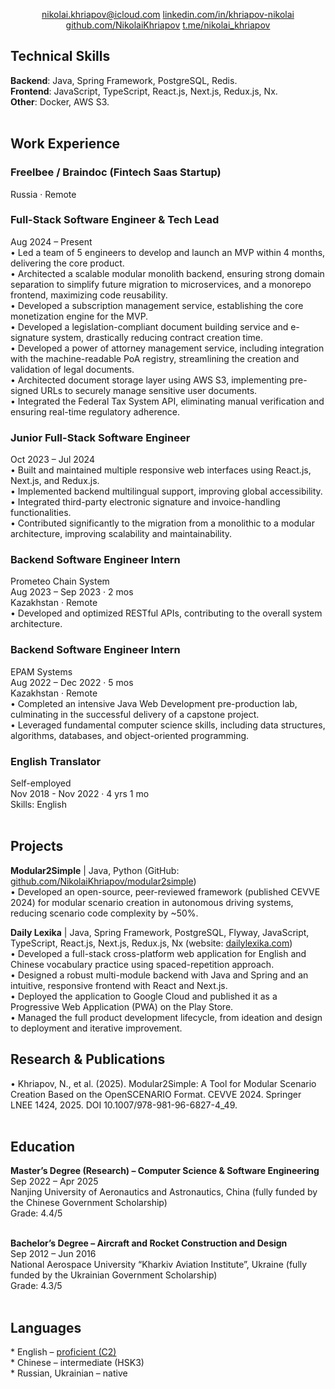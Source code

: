 <p align='center'>
  <a href="mailto:nikolai.khriapov@icloud.com">nikolai.khriapov@icloud.com</a>
  <a href="https://www.linkedin.com/in/khriapov-nikolai">linkedin.com/in/khriapov-nikolai</a>
  <a href="https://github.com/NikolaiKhriapov">github.com/NikolaiKhriapov</a>
  <a href="https://t.me/nikolai_khriapov">t.me/nikolai_khriapov</a>
</p>

<h2>Technical Skills</h2>
<b>Backend</b>: Java, Spring Framework, PostgreSQL, Redis.<br/>
<b>Frontend</b>: JavaScript, TypeScript, React.js, Next.js, Redux.js, Nx.<br/>
<b>Other</b>: Docker, AWS S3.<br/><br/>

<h2>Work Experience</h2>
<h3>Freelbee / Braindoc (Fintech Saas Startup)</h3>
Russia · Remote<br/>
<h3>Full-Stack Software Engineer & Tech Lead</h3>
Aug 2024 – Present<br/>
•	Led a team of 5 engineers to develop and launch an MVP within 4 months, delivering the core product.<br/>
•	Architected a scalable modular monolith backend, ensuring strong domain separation to simplify future migration to microservices, and a monorepo frontend, maximizing code reusability.<br/>
•	Developed a subscription management service, establishing the core monetization engine for the MVP.<br/>
•	Developed a legislation-compliant document building service and e-signature system, drastically reducing contract creation time.<br/>
•	Developed a power of attorney management service, including integration with the machine-readable PoA registry, streamlining the creation and validation of legal documents.<br/>
•	Architected document storage layer using AWS S3, implementing pre-signed URLs to securely manage sensitive user documents.<br/>
•	Integrated the Federal Tax System API, eliminating manual verification and ensuring real-time regulatory adherence.<br/>
<h3>Junior Full-Stack Software Engineer</h3>
Oct 2023 – Jul 2024<br/>
•	Built and maintained multiple responsive web interfaces using React.js, Next.js, and Redux.js.<br/>
•	Implemented backend multilingual support, improving global accessibility.<br/>
•	Integrated third-party electronic signature and invoice-handling functionalities.<br/>
•	Contributed significantly to the migration from a monolithic to a modular architecture, improving scalability and maintainability.<br/>

<h3>Backend Software Engineer Intern</h3>
Prometeo Chain System<br/>
Aug 2023 – Sep 2023 · 2 mos<br/>
Kazakhstan · Remote<br/>
•	Developed and optimized RESTful APIs, contributing to the overall system architecture.<br/>

<h3>Backend Software Engineer Intern</h3>
EPAM Systems<br/>
Aug 2022 – Dec 2022 · 5 mos<br/>
Kazakhstan · Remote<br/>
•	Completed an intensive Java Web Development pre-production lab, culminating in the successful delivery of a capstone project.<br/>
•	Leveraged fundamental computer science skills, including data structures, algorithms, databases, and object-oriented programming.<br/>

<h3>English Translator</h3>
Self-employed<br/>
Nov 2018 - Nov 2022 · 4 yrs 1 mo<br/>
Skills: English<br/><br/>

<h2>Projects</h2>
<b>Modular2Simple</b> | Java, Python (GitHub: <a href="https://github.com/NikolaiKhriapov/modular2simple">github.com/NikolaiKhriapov/modular2simple</a>)<br/>
•	Developed an open-source, peer-reviewed framework (published CEVVE 2024) for modular scenario creation in autonomous driving systems, reducing scenario code complexity by ~50%.<br/>

<b>Daily Lexika</b> | Java, Spring Framework, PostgreSQL, Flyway, JavaScript, TypeScript, React.js, Next.js, Redux.js, Nx (website: <a href="https://dailylexika.com/">dailylexika.com</a>)<br/>
•	Developed a full-stack cross-platform web application for English and Chinese vocabulary practice using spaced-repetition approach.<br/>
•	Designed a robust multi-module backend with Java and Spring and an intuitive, responsive frontend with React and Next.js.<br/>
•	Deployed the application to Google Cloud and published it as a Progressive Web Application (PWA) on the Play Store.<br/>
•	Managed the full product development lifecycle, from ideation and design to deployment and iterative improvement.<br/>

<h2>Research & Publications</h2>
•	Khriapov, N., et al. (2025). Modular2Simple: A Tool for Modular Scenario Creation Based on the OpenSCENARIO Format. CEVVE 2024. Springer LNEE 1424, 2025. DOI 10.1007/978-981-96-6827-4_49.<br/><br/>

<h2>Education</h2>
<b>Master’s Degree (Research) – Computer Science & Software Engineering</b><br/>
Sep 2022 – Apr 2025<br/>
Nanjing University of Aeronautics and Astronautics, China (fully funded by the Chinese Government Scholarship)<br/>
Grade: 4.4/5<br/><br/>

<b>Bachelor’s Degree – Aircraft and Rocket Construction and Design</b><br/>
Sep 2012 – Jun 2016<br/>
National Aerospace University “Kharkiv Aviation Institute”, Ukraine (fully funded by the Ukrainian Government Scholarship)<br/>
Grade: 4.3/5<br/><br/>

<h2>Languages</h2>
*   English – <a href='https://www.efset.org/cert/8Aomkp'>proficient (C2)</a><br/>
*   Chinese – intermediate (HSK3)<br/>
*   Russian, Ukrainian – native
